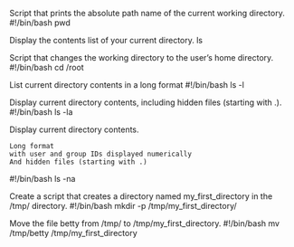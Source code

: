 Script that prints the absolute path name of the current working directory.
#!/bin/bash
pwd

Display the contents list of your current directory.
ls

Script that changes the working directory to the user’s home directory.
#!/bin/bash                                                                     cd /root

List current directory contents in a long format
#!/bin/bash
ls -l

Display current directory contents, including hidden files (starting with .).
#!/bin/bash
ls -la

Display current directory contents.

    Long format
    with user and group IDs displayed numerically
    And hidden files (starting with .)

#!/bin/bash
ls -na

Create a script that creates a directory named my_first_directory in the /tmp/ directory.
#!/bin/bash
mkdir -p /tmp/my_first_directory/

Move the file betty from /tmp/ to /tmp/my_first_directory.
#!/bin/bash
mv /tmp/betty /tmp/my_first_directory


